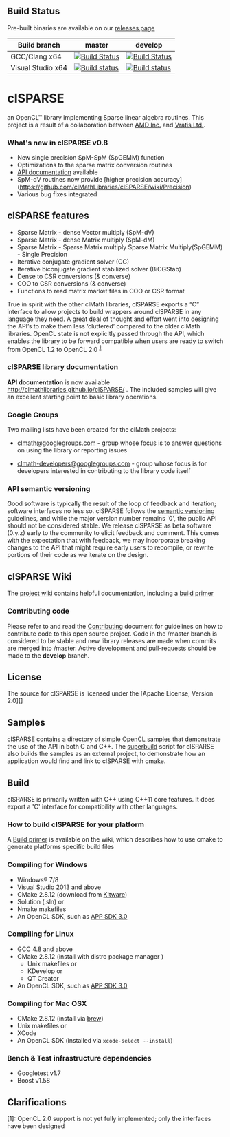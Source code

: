 ## Build Status
Pre-built binaries are available on our [releases page](https://github.com/clMathLibraries/clSPARSE/releases)

| Build branch | master | develop |
|-----|-----|-----|
| GCC/Clang x64 | [![Build Status](https://travis-ci.org/clMathLibraries/clSPARSE.svg?branch=master)](https://travis-ci.org/clMathLibraries/clSPARSE/branches) | [![Build Status](https://travis-ci.org/clMathLibraries/clSPARSE.svg?branch=develop)](https://travis-ci.org/clMathLibraries/clSPARSE/branches) |
| Visual Studio x64 |[![Build status](https://ci.appveyor.com/api/projects/status/93518qe0efy6n7fy/branch/master?svg=true)](https://ci.appveyor.com/project/kknox/clsparse-otonj/branch/master) |[![Build status](https://ci.appveyor.com/api/projects/status/93518qe0efy6n7fy/branch/develop?svg=true)](https://ci.appveyor.com/project/kknox/clsparse-otonj/branch/develop) |

# clSPARSE
an OpenCL&trade; library implementing Sparse linear algebra routines.  This project is a result of
a collaboration between [AMD Inc.](http://www.amd.com/) and
[Vratis Ltd.](http://www.vratis.com/).

### What's new in clSPARSE **v0.8**
- New single precision SpM-SpM (SpGEMM) function
- Optimizations to the sparse matrix conversion routines
- [API documentation](http://clmathlibraries.github.io/clSPARSE/) available
- SpM-dV routines now provide [higher precision accuracy] (https://github.com/clMathLibraries/clSPARSE/wiki/Precision)
- Various bug fixes integrated


## clSPARSE features
-  Sparse Matrix - dense Vector multiply (SpM-dV)
-  Sparse Matrix - dense Matrix multiply (SpM-dM)
-  Sparse Matrix - Sparse Matrix multiply Sparse Matrix Multiply(SpGEMM) - Single Precision
-  Iterative conjugate gradient solver (CG)
-  Iterative biconjugate gradient stabilized solver (BiCGStab)
-  Dense to CSR conversions (& converse)
-  COO to CSR conversions (& converse)
-  Functions to read matrix market files in COO or CSR format

True in spirit with the other clMath libraries, clSPARSE exports a “C” interface to allow
projects to build wrappers around clSPARSE in any language they need.  A great deal
of thought and effort went into designing the API’s to make them less ‘cluttered’
compared to the older clMath libraries.  OpenCL state is not explicitly passed
through the API, which enables the library to be forward compatible when users are
ready to switch from OpenCL 1.2 to OpenCL 2.0 <sup>[1](#opencl-2)</sup>

### clSPARSE library documentation
**API documentation** is now available http://clmathlibraries.github.io/clSPARSE/ . The included samples will give an excellent
starting point to basic library operations.

### Google Groups
Two mailing lists have been created for the clMath projects:

-   clmath@googlegroups.com - group whose focus is to answer
    questions on using the library or reporting issues

-   clmath-developers@googlegroups.com - group whose focus is for
    developers interested in contributing to the library code itself

### API semantic versioning
Good software is typically the result of the loop of feedback and iteration;
software interfaces no less so.  clSPARSE follows the
[semantic versioning](http://semver.org/) guidelines, and while the major version
number remains '0', the public API should not be considered stable.  We release
clSPARSE as beta software (0.y.z) early to the community to elicit feedback and
comment.  This comes with the expectation that with feedback, we may incorporate
breaking changes to the API that might require early users to recompile, or rewrite
portions of their code as we iterate on the design.

## clSPARSE Wiki
The [project wiki](https://github.com/clMathLibraries/clSPARSE/wiki) contains helpful documentation, including a [build primer](https://github.com/clMathLibraries/clSPARSE/wiki/Build)


### Contributing code
Please refer to and read the [Contributing](CONTRIBUTING.md) document for guidelines on
how to contribute code to this open source project. Code in the
/master branch is considered to be stable and new library releases are made
when commits are merged into /master.  Active development and pull-requests should
be made to the **develop** branch.

## License
The source for clSPARSE is licensed under the [Apache License, Version 2.0][]

## Samples
clSPARSE contains a directory of simple [OpenCL samples](./samples) that demonstrate the use
of the API in both C and C++.  The [superbuild](http://www.kitware.com/media/html/BuildingExternalProjectsWithCMake2.8.html)
script for clSPARSE also builds the samples as an external project, to demonstrate
how an application would find and link to clSPARSE with cmake.

## Build
clSPARSE is primarily written with C++ using C++11 core features.  It does export
a 'C' interface for compatibility with other languages.

### How to build clSPARSE for your platform
A [Build primer](https://github.com/clMathLibraries/clSPARSE/wiki/Build) is available on
the wiki, which describes how to use cmake to generate platforms specific build
files

### Compiling for Windows
-  Windows&reg; 7/8
-  Visual Studio 2013 and above
-  CMake 2.8.12 (download from [Kitware](http://www.cmake.org/download/))
  -  Solution (.sln) or
  -  Nmake makefiles
-  An OpenCL SDK, such as [APP SDK 3.0](http://developer.amd.com/tools-and-sdks/opencl-zone/amd-accelerated-parallel-processing-app-sdk/)

### Compiling for Linux
-  GCC 4.8 and above
-  CMake 2.8.12 (install with distro package manager )
   -  Unix makefiles or
   -  KDevelop or
   -  QT Creator
-  An OpenCL SDK, such as [APP SDK 3.0](http://developer.amd.com/tools-and-sdks/opencl-zone/amd-accelerated-parallel-processing-app-sdk/)

### Compiling for Mac OSX
-   CMake 2.8.12 (install via [brew](http://brew.sh/))
   -  Unix makefiles or
   -  XCode
- An OpenCL SDK (installed via `xcode-select --install`)

### Bench & Test infrastructure dependencies
-   Googletest v1.7
-   Boost v1.58

## Clarifications
<a name="opencl-2">[1]</a>: OpenCL 2.0 support is not yet fully implemented; only the interfaces have been designed
